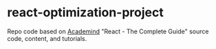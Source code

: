 # react-optimization-project

Repo code based on [Academind](https://academind.com/courses/) "React - The Complete Guide" source code, content, and tutorials.
